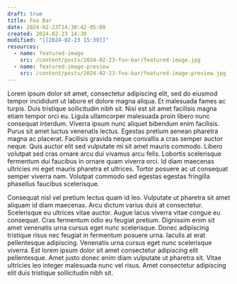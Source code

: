 ```yaml
---
draft: true
title: Foo Bar
date: 2024-02-23T14:30:42-05:00
created: 2024-02-23 14:30
modified: "[[2024-02-23 15:39]]"
resources:
  - name: featured-image
    src: /content/posts/2024-02-23-foo-bar/featured-image.jpg
  - name: featured-image-preview
    src: /content/posts/2024-02-23-foo-bar/featured-image-preview.jpg
---
```

Lorem ipsum dolor sit amet, consectetur adipiscing elit, sed do eiusmod tempor incididunt ut labore et dolore magna aliqua. Et malesuada fames ac turpis. Duis tristique sollicitudin nibh sit. Nisi est sit amet facilisis magna etiam tempor orci eu. Ligula ullamcorper malesuada proin libero nunc consequat interdum. Viverra ipsum nunc aliquet bibendum enim facilisis. Purus sit amet luctus venenatis lectus. Egestas pretium aenean pharetra magna ac placerat. Facilisis gravida neque convallis a cras semper auctor neque. Quis auctor elit sed vulputate mi sit amet mauris commodo. Libero volutpat sed cras ornare arcu dui vivamus arcu felis. Lobortis scelerisque fermentum dui faucibus in ornare quam viverra orci. Id diam maecenas ultricies mi eget mauris pharetra et ultrices. Tortor posuere ac ut consequat semper viverra nam. Volutpat commodo sed egestas egestas fringilla phasellus faucibus scelerisque.

Consequat nisl vel pretium lectus quam id leo. Vulputate ut pharetra sit amet aliquam id diam maecenas. Arcu dictum varius duis at consectetur. Scelerisque eu ultrices vitae auctor. Augue lacus viverra vitae congue eu consequat. Cras fermentum odio eu feugiat pretium. Dignissim enim sit amet venenatis urna cursus eget nunc scelerisque. Donec adipiscing tristique risus nec feugiat in fermentum posuere urna. Iaculis at erat pellentesque adipiscing. Venenatis urna cursus eget nunc scelerisque viverra. Est lorem ipsum dolor sit amet consectetur adipiscing elit pellentesque. Amet justo donec enim diam vulputate ut pharetra sit. Vitae ultricies leo integer malesuada nunc vel risus. Amet consectetur adipiscing elit duis tristique sollicitudin nibh sit.